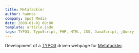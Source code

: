```yaml
---
title: Metafackler
author: hannes
company: Spot Media
date: 2008-01-01 00:00
template: article.jade
tags: TYPO3, TypoScript, PHP, HTML, CSS, JavaScript, jQuery
---
```


Development of a [TYPO3](http://www.typo3.org) driven webpage for [Metafackler](http://www.metafackler.de).